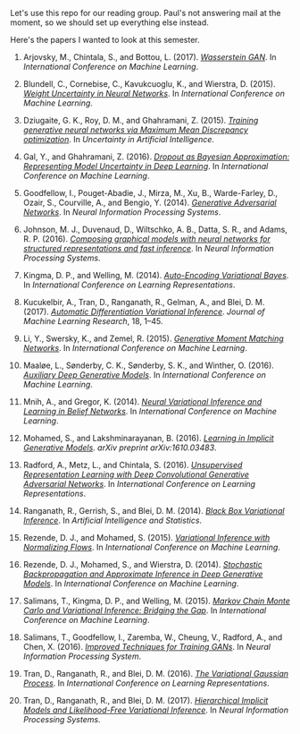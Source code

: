Let's use this repo for our reading group. Paul's not answering mail at the moment, so we should set up everything else
instead.

Here's the papers I wanted to look at this semester.

1. Arjovsky, M., Chintala, S., and Bottou, L. (2017). [*Wasserstein GAN*](http://proceedings.mlr.press/v70/arjovsky17a.html). In *International Conference on Machine Learning*.

1. Blundell, C., Cornebise, C., Kavukcuoglu, K., and Wierstra, D. (2015). [*Weight Uncertainty in Neural Networks*](http://proceedings.mlr.press/v37/blundell15.html). In *International Conference on Machine Learning*.
  
1. Dziugaite, G. K., Roy, D. M., and Ghahramani, Z. (2015). [*Training generative neural networks via Maximum Mean Discrepancy optimization*](http://auai.org/uai2015/proceedings/papers/230.pdf). In *Uncertainty in Artificial Intelligence*.

1. Gal, Y., and Ghahramani, Z. (2016). [*Dropout as Bayesian Approximation: Representing Model Uncertainty in Deep Learning*](http://proceedings.mlr.press/v48/gal16.html). In *International Conference on Machine Learning*.

1. Goodfellow, I., Pouget-Abadie, J., Mirza, M., Xu, B., Warde-Farley, D., Ozair, S., Courville, A., and Bengio, Y. (2014). [*Generative Adversarial Networks*](https://papers.nips.cc/paper/5423-generative-adversarial-nets). In *Neural Information Processing Systems*.

1. Johnson, M. J., Duvenaud, D., Wiltschko, A. B., Datta, S. R., and Adams, R. P. (2016). [*Composing graphical models with neural networks for structured representations and fast inference*](http://papers.nips.cc/paper/6379-composing-graphical-models-with-neural-networks-for-structured-representations-and-fast-inference). In *Neural Information Processing Systems*.

1. Kingma, D. P., and Welling, M. (2014). [*Auto-Encoding Variational Bayes*](https://arxiv.org/abs/1312.6114). In *International Conference on Learning Representations*.

1. Kucukelbir, A., Tran, D., Ranganath, R., Gelman, A., and Blei, D. M. (2017). [*Automatic Differentiation Variational Inference*](http://jmlr.org/papers/v18/16-107.html). *Journal of Machine Learning Research*, 18, 1–45.
  
1. Li, Y., Swersky, K., and Zemel, R. (2015). [*Generative Moment Matching Networks*](http://proceedings.mlr.press/v37/li15.html). In *International Conference on Machine Learning*.

1. Maaløe, L., Sønderby, C. K., Sønderby, S. K., and Winther, O. (2016). [*Auxiliary Deep Generative Models*](http://proceedings.mlr.press/v48/maaloe16.html). In *International Conference on Machine Learning*.

1. Mnih, A., and Gregor, K. (2014). [*Neural Variational Inference and Learning in Belief Networks*](http://proceedings.mlr.press/v32/mnih14.html). In *International Conference on Machine Learning*.

1. Mohamed, S., and Lakshminarayanan, B. (2016). [*Learning in Implicit Generative Models*](https://arxiv.org/abs/1610.03483). *arXiv preprint arXiv:1610.03483*.

1. Radford, A., Metz, L., and Chintala, S. (2016). [*Unsupervised Representation Learning with Deep Convolutional Generative Adversarial Networks*](https://arxiv.org/abs/1511.06434). In *International Conference on Learning Representations*.

1. Ranganath, R., Gerrish, S., and Blei, D. M. (2014). [*Black Box Variational Inference*](http://proceedings.mlr.press/v33/ranganath14.html). In *Artificial Intelligence and Statistics*.

1. Rezende, D. J., and Mohamed, S. (2015). [*Variational Inference with Normalizing Flows*](http://proceedings.mlr.press/v37/rezende15.html). In *International Conference on Machine Learning*.

1. Rezende, D. J., Mohamed, S., and Wierstra, D. (2014). [*Stochastic Backpropagation and Approximate Inference in Deep Generative Models*](http://proceedings.mlr.press/v32/rezende14.html). In *International Conference on Machine Learning*.

1. Salimans, T., Kingma, D. P., and Welling, M. (2015). [*Markov Chain Monte Carlo and Variational Inference: Bridging the Gap*](http://proceedings.mlr.press/v37/salimans15.html). In *International Conference on Machine Learning*.

1. Salimans, T., Goodfellow, I., Zaremba, W., Cheung, V., Radford, A., and Chen, X. (2016). [*Improved Techniques for Training GANs*](http://papers.nips.cc/paper/6125-improved-techniques-for-training-gans). In *Neural Information Processing System*.

1. Tran, D., Ranganath, R., and Blei, D. M. (2016). [*The Variational Gaussian Process*](https://arxiv.org/abs/1511.06499). In *International Conference on Learning Representations*.

1. Tran, D., Ranganath, R., and Blei, D. M. (2017). [*Hierarchical Implicit Models and Likelihood-Free Variational Inference*](http://papers.nips.cc/paper/7136-hierarchical-implicit-models-and-likelihood-free-variational-inference). In *Neural Information Processing Systems*.
